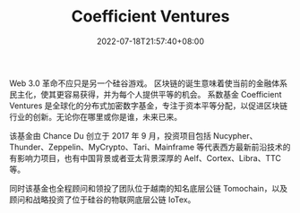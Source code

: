 ﻿---
weight: 
title: "Coefficient Ventures"
description: "Coefficient Ventures 是全球化的分布式加密数字基金，专注于资本平等分配，以促进区块链行业的创新"
date: 2022-07-18T21:57:40+08:00
lastmod: 2022-07-18T16:45:40+08:00
draft: false
authors: ["june"]
featuredImage: "coefficient-ventures.jpg"
link: "http://www.coefficientventures.com/?ref=1234btc.com"
tags: ["投资机构","Coefficient Ventures"]
categories: ["navigation"]
navigation: ["投资机构"]
lightgallery: true
toc: true
pinned: false
recommend: false
recommend1: false
---
Web 3.0 革命不应只是另一个硅谷游戏。 区块链的诞生意味着使当前的金融体系民主化，使其更容易获得，并为每个人提供平等的机会。 系数基金 Coefficient Ventures 是全球化的分布式加密数字基金，专注于资本平等分配，以促进区块链行业的创新。无论你在哪里或你是谁，未来已来。

该基金由 Chance Du 创立于 2017 年 9 月，投资项目包括 Nucypher、Thunder、Zeppelin、MyCrypto、Tari、Mainframe 等代表西方最新前沿技术的有影响力项目，也有中国背景或者亚太背景深厚的 Aelf、Cortex、Libra、TTC 等。

同时该基金也全程顾问和领投了团队位于越南的知名底层公链 Tomochain，以及顾问和战略投资了位于硅谷的物联网底层公链 IoTex。